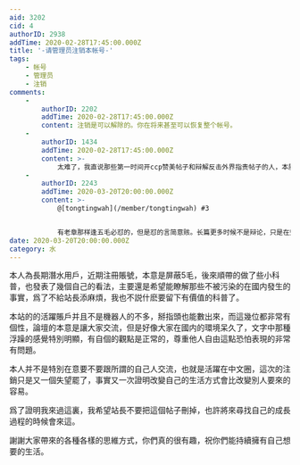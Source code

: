 ```yaml
---
aid: 3202
cid: 4
authorID: 2938
addTime: 2020-02-28T17:45:00.000Z
title: '-请管理员注销本帐号-'
tags:
    - 帐号
    - 管理员
    - 注销
comments:
    -
        authorID: 2202
        addTime: 2020-02-28T17:45:00.000Z
        content: 注销是可以解除的。你在将来甚至可以恢复整个帐号。
    -
        authorID: 1434
        addTime: 2020-02-28T17:45:00.000Z
        content: >-
            太难了，我直说那些第一时间开ccp赞美帖子和辩解反击外界指责帖子的人，本质和五毛没有区别。即便他们是有思想的人，他们的话也有水平，但他们做那种事情的心理活动和五毛一样。
    -
        authorID: 2243
        addTime: 2020-03-20T20:00:00.000Z
        content: >-
            @[tongtingwah](/member/tongtingwah) #3


            有老章那样逢五毛必怼的，但是怼的言简意赅。长篇更多时候不是辩论，只是在兜圈子。情绪上来了离题是十分容易的，愈是变相为其增加了很多输出空间。多练习~~
date: 2020-03-20T20:00:00.000Z
category: 水
---
```


本人為長期潛水用戶，近期注冊賬號，本意是屏蔽5毛，後來順帶的做了些小科普，也發表了幾個自己的看法，主要還是希望能瞭解那些不被污染的在國内發生的事實，爲了不給站長添麻煩，我也不説什麽要留下有價值的科普了。

本站的的活躍賬戶并且不是機器人的不多，掰指頭也能數出來，而這幾位都非常有個性，論壇的本意是讓大家交流，但是好像大家在國内的環境呆久了，文字中那種浮躁的感覺特別明顯，有自個的觀點是正常的，尊重他人自由這點恐怕表現的非常有問題。

本人并不是特別在意要不要跟所謂的自己人交流，也就是活躍在中文圈，這次的注銷只是又一個失望罷了，事實又一次證明改變自己的生活方式會比改變別人要來的容易。

爲了證明我來過這裏，我希望站長不要把這個帖子刪掉，也許將來尋找自己的成長過程的時候會來這。

謝謝大家帶來的各種各樣的思維方式，你們真的很有趣，祝你們能持續擁有自己想要的生活。
